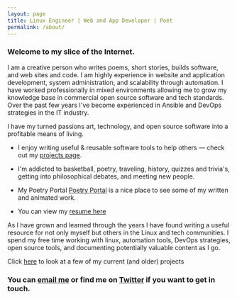 ```yaml
---
layout: page
title: Linux Engineer | Web and App Developer | Poet
permalink: /about/
---
```


### Welcome to my slice of the Internet.

 I am a creative person who writes poems, short stories, builds software, and web sites and code. I am highly experience in website and application development, system administration, and scalability through automation. I have worked professionally in mixed environments allowing me to grow my knowledge base in commercial open source software and tech standards. Over the past few years I've become experienced in Ansible and DevOps strategies in the IT industry.

 I have my turned passions art, technology, and open source software into a profitable means of living.

* I enjoy writing useful & reusable software tools to help others — check out my [projects page](/projects/).

* I'm addicted to basketball, poetry, traveling, history, quizzes and trivia's, getting into philosophical debates, and meeting new people.

* My Poetry Portal [Poetry Portal](/projects/) is a nice place to see some of my written and animated work.

* You can view my [resume here](/contact)

As I have grown and learned through the years I have found writing a useful resource for not only myself but others in the Linux and tech communities. I spend my free time working with linux, automation tools, DevOps strategies, open source tools, and documenting potentially valuable content as I go.

Click [here](/projects/) to look at a few of my current (and older) projects

### You can [email me](/contact/) or find me on [Twitter](https://twitter.com/TechGameTeddy) if you want to get in touch.
